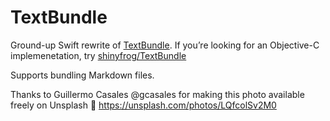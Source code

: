 # TextBundle

Ground-up Swift rewrite of [TextBundle](http://textbundle.org). If you’re looking for an Objective-C implemenetation, try [shinyfrog/TextBundle](https://github.com/shinyfrog/TextBundle)

Supports bundling Markdown files.


Thanks to Guillermo Casales @gcasales for making this photo available freely on Unsplash 🎁
https://unsplash.com/photos/LQfcolSv2M0
